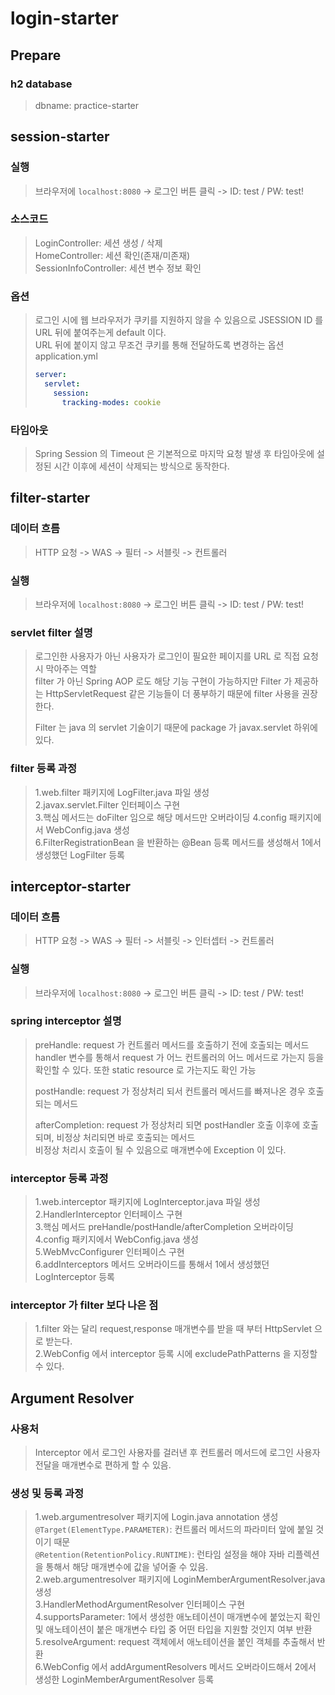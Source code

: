 # login-starter

## Prepare
### h2 database
> dbname: practice-starter

## session-starter
### 실행
> 브라우저에 `localhost:8080` -> 로그인 버튼 클릭 -> ID: test / PW: test!

### 소스코드
> LoginController: 세션 생성 / 삭제   
> HomeController: 세션 확인(존재/미존재)   
> SessionInfoController: 세션 변수 정보 확인   

### 옵션
> 로그인 시에 웹 브라우저가 쿠키를 지원하지 않을 수 있음으로 JSESSION ID 를 URL 뒤에 붙여주는게 default 이다.  
> URL 뒤에 붙이지 않고 무조건 쿠키를 통해 전달하도록 변경하는 옵션      
> application.yml
> ```yaml
> server:
>   servlet:
>     session:
>       tracking-modes: cookie
> ```

### 타임아웃
> Spring Session 의 Timeout 은 기본적으로 마지막 요청 발생 후 타임아웃에 설정된 시간 이후에 세션이 삭제되는 방식으로 동작한다.

## filter-starter
### 데이터 흐름
> HTTP 요청 -> WAS -> 필터 -> 서블릿 -> 컨트롤러

### 실행
> 브라우저에 `localhost:8080` -> 로그인 버튼 클릭 -> ID: test / PW: test!

### servlet filter 설명
> 로그인한 사용자가 아닌 사용자가 로그인이 필요한 페이지를 URL 로 직접 요청 시 막아주는 역할   
> filter 가 아닌 Spring AOP 로도 해당 기능 구현이 가능하지만 Filter 가 제공하는 HttpServletRequest 같은 기능들이 더 풍부하기 때문에 
> filter 사용을 권장한다.
> 
> Filter 는 java 의 servlet 기술이기 때문에 package 가 javax.servlet 하위에 있다. 

### filter 등록 과정
> 1.web.filter 패키지에 LogFilter.java 파일 생성  
> 2.javax.servlet.Filter 인터페이스 구현  
> 3.핵심 메서드는 doFilter 임으로 해당 메서드만 오버라이딩
> 4.config 패키지에서 WebConfig.java 생성   
> 6.FilterRegistrationBean<Filter> 을 반환하는 @Bean 등록 메서드를 생성해서 1에서 생성했던 LogFilter 등록

## interceptor-starter
### 데이터 흐름
> HTTP 요청 -> WAS -> 필터 -> 서블릿 -> 인터셉터 -> 컨트롤러

### 실행
> 브라우저에 `localhost:8080` -> 로그인 버튼 클릭 -> ID: test / PW: test!

### spring interceptor 설명
> preHandle: request 가 컨트롤러 메서드를 호출하기 전에 호출되는 메서드  
> handler 변수를 통해서 request 가 어느 컨트롤러의 어느 메서드로 가는지 등을 확인할 수 있다. 또한 static resource 로 가는지도 확인 가능
> 
> postHandle: request 가 정상처리 되서 컨트롤러 메서드를 빠져나온 경우 호출되는 메서드
> 
> afterCompletion: request 가 정상처리 되면 postHandler 호출 이후에 호출되며, 비정상 처리되면 바로 호출되는 메서드   
> 비정상 처리시 호출이 될 수 있음으로 매개변수에 Exception 이 있다.

### interceptor 등록 과정
> 1.web.interceptor 패키지에 LogInterceptor.java 파일 생성  
> 2.HandlerInterceptor 인터페이스 구현  
> 3.핵심 메서드 preHandle/postHandle/afterCompletion 오버라이딩
> 4.config 패키지에서 WebConfig.java 생성  
> 5.WebMvcConfigurer 인터페이스 구현  
> 6.addInterceptors 메서드 오버라이드를 통해서 1에서 생성했던 LogInterceptor 등록

### interceptor 가 filter 보다 나은 점
> 1.filter 와는 달리 request,response 매개변수를 받을 때 부터 HttpServlet 으로 받는다.  
> 2.WebConfig 에서 interceptor 등록 시에 excludePathPatterns 을 지정할 수 있다.  

## Argument Resolver
### 사용처
> Interceptor 에서 로그인 사용자를 걸러낸 후 컨트롤러 메서드에 로그인 사용자 전달을 매개변수로 편하게 할 수 있음.

### 생성 및 등록 과정
> 1.web.argumentresolver 패키지에 Login.java annotation 생성  
> `@Target(ElementType.PARAMETER)`: 컨트롤러 메서드의 파라미터 앞에 붙일 것이기 때문  
> `@Retention(RetentionPolicy.RUNTIME)`: 런타임 설정을 해야 자바 리플렉션을 통해서 해당 매개변수에 값을 넣어줄 수 있음.    
> 2.web.argumentresolver 패키지에 LoginMemberArgumentResolver.java 생성  
> 3.HandlerMethodArgumentResolver 인터페이스 구현    
> 4.supportsParameter: 1에서 생성한 애노테이션이 매개변수에 붙었는지 확인 및 애노테이션이 붙은 매개변수 타입 중 어떤 타입을 지원할 것인지 여부 반환      
> 5.resolveArgument: request 객체에서 애노테이션을 붙인 객체를 추출해서 반환  
> 6.WebConfig 에서 addArgumentResolvers 메서드 오버라이드해서 2에서 생성한 LoginMemberArgumentResolver 등록  

